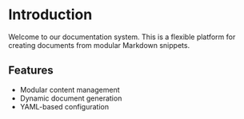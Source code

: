 # Introduction

Welcome to our documentation system. This is a flexible platform for creating documents from modular Markdown snippets.

## Features

- Modular content management
- Dynamic document generation
- YAML-based configuration
